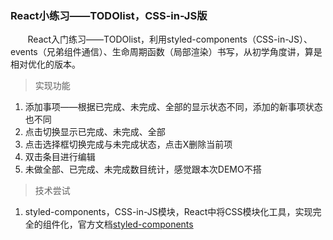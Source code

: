 ### React小练习——TODOlist，CSS-in-JS版
&nbsp;&nbsp;&nbsp;&nbsp;&nbsp;&nbsp;&nbsp;React入门练习——TODOlist，利用styled-components（CSS-in-JS）、events（兄弟组件通信）、生命周期函数（局部渲染）书写，从初学角度讲，算是相对优化的版本。

> 实现功能
 1. 添加事项——根据已完成、未完成、全部的显示状态不同，添加的新事项状态也不同
 2. 点击切换显示已完成、未完成、全部
 3. 点击选择框切换完成与未完成状态，点击X删除当前项
 4. 双击条目进行编辑
 5. 未做全部、已完成、未完成数目统计，感觉跟本次DEMO不搭

> 技术尝试
 1. styled-components，CSS-in-JS模块，React中将CSS模块化工具，实现完全的组件化，官方文档[styled-components](https://www.styled-components.com/docs/basics)
 
